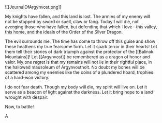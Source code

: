 ![[JournalOfArgynvost.png]]

My knights have fallen, and this land is lost. The armies of my enemy will not be stopped by sword or spell, claw or fang. Today I will die, not avenging those who have fallen, but defending that which I love--this valley, this home, and the ideals of the Order of the Silver Dragon.

The evil surrounds me. The time has come to throw off this guise and show these heathens my true fearsome form. Let it spark terror in their hearts! Let them tell their stories of dark triumph against the protector of the [[Balinok Mountains]]! Let [[Argynvost]] be remembered as a dragon of honor and valor. My one regret is that my remains will not lie in their rightful place, in the hallowed mausoleum of Argynvostholt. No doubt my bones will be scattered among my enemies like the coins of a plundered hoard, trophies of a hard-won victory.

I do not fear death. Though my body will die, my spirit will live on. Let it serve as a beacon of light against the darkness. Let it bring hope to a land wrought with despair.

Now, to battle!

A